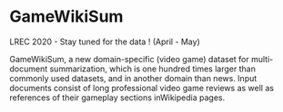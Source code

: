 # GameWikiSum

LREC 2020 - Stay tuned for the data ! (April - May)

GameWikiSum, a new domain-specific (video game) dataset for multi-document summarization, which is one hundred times larger than commonly used datasets, and in another domain than news. Input documents consist of long professional video game reviews as well as references of their gameplay sections inWikipedia pages.
